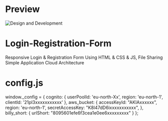 # Preview
![Design and Development](https://github.com/JunaidShamnad/SignIn-SignUp-Form/blob/main/img/Login%20%26%20Registration%20Form.png)

# Login-Registration-Form
Responsive Login &amp; Registration Form Using HTML &amp; CSS &amp; JS, File Sharing Simple Application Cloud Architecture 

# config.js

window._config = {
    cognito: {
        userPoolId: 'eu-north-Xx',
        region: 'eu-north-1',
        clientId: '21pl3xxxxxxxxxxx'
    },
    aws_bucket: {
        accessKeyId: "AKIAxxxxxx",
		region: 'eu-north-1',
		secretAccessKey: "K8l47dD6ixxxxxxxxxxx",
    },
    billy_short: {
        urlShort: "8095601efe6f3cea1e0ee6xxxxxxxxx"
    }
};